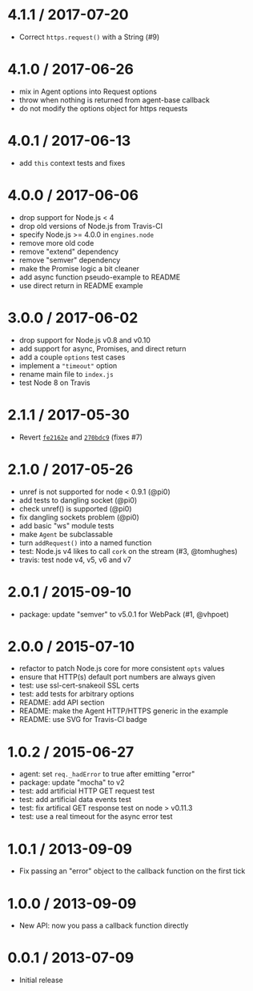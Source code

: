 
4.1.1 / 2017-07-20
==================

  * Correct `https.request()` with a String (#9)

4.1.0 / 2017-06-26
==================

  * mix in Agent options into Request options
  * throw when nothing is returned from agent-base callback
  * do not modify the options object for https requests

4.0.1 / 2017-06-13
==================

  * add `this` context tests and fixes

4.0.0 / 2017-06-06
==================

  * drop support for Node.js < 4
  * drop old versions of Node.js from Travis-CI
  * specify Node.js >= 4.0.0 in `engines.node`
  * remove more old code
  * remove "extend" dependency
  * remove "semver" dependency
  * make the Promise logic a bit cleaner
  * add async function pseudo-example to README
  * use direct return in README example

3.0.0 / 2017-06-02
==================

  * drop support for Node.js v0.8 and v0.10
  * add support for async, Promises, and direct return
  * add a couple `options` test cases
  * implement a `"timeout"` option
  * rename main file to `index.js`
  * test Node 8 on Travis

2.1.1 / 2017-05-30
==================

  * Revert [`fe2162e`](https://github.com/TooTallNate/node-agent-base/commit/fe2162e0ba18123f5b301cba4de1e9dd74e437cd) and [`270bdc9`](https://github.com/TooTallNate/node-agent-base/commit/270bdc92eb8e3bd0444d1e5266e8e9390aeb3095) (fixes #7)

2.1.0 / 2017-05-26
==================

  * unref is not supported for node < 0.9.1 (@pi0)
  * add tests to dangling socket (@pi0)
  * check unref() is supported (@pi0)
  * fix dangling sockets problem (@pi0)
  * add basic "ws" module tests
  * make `Agent` be subclassable
  * turn `addRequest()` into a named function
  * test: Node.js v4 likes to call `cork` on the stream (#3, @tomhughes)
  * travis: test node v4, v5, v6 and v7

2.0.1 / 2015-09-10
==================

  * package: update "semver" to v5.0.1 for WebPack (#1, @vhpoet)

2.0.0 / 2015-07-10
==================

  * refactor to patch Node.js core for more consistent `opts` values
  * ensure that HTTP(s) default port numbers are always given
  * test: use ssl-cert-snakeoil SSL certs
  * test: add tests for arbitrary options
  * README: add API section
  * README: make the Agent HTTP/HTTPS generic in the example
  * README: use SVG for Travis-CI badge

1.0.2 / 2015-06-27
==================

  * agent: set `req._hadError` to true after emitting "error"
  * package: update "mocha" to v2
  * test: add artificial HTTP GET request test
  * test: add artificial data events test
  * test: fix artifical GET response test on node > v0.11.3
  * test: use a real timeout for the async error test

1.0.1 / 2013-09-09
==================

  * Fix passing an "error" object to the callback function on the first tick

1.0.0 / 2013-09-09
==================

  * New API: now you pass a callback function directly

0.0.1 / 2013-07-09
==================

  * Initial release
